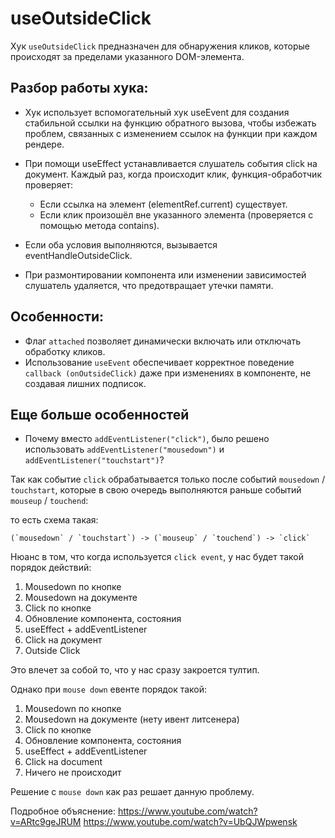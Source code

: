# useOutsideClick

Хук `useOutsideClick` предназначен для обнаружения кликов, которые происходят за пределами указанного DOM-элемента.

## Разбор работы хука:

- Хук использует вспомогательный хук useEvent для создания стабильной ссылки на функцию обратного вызова, чтобы избежать проблем, связанных с изменением ссылок на функции при каждом рендере.

- При помощи useEffect устанавливается слушатель события click на документ. Каждый раз, когда происходит клик, функция-обработчик проверяет:

  - Если ссылка на элемент (elementRef.current) существует.
  - Если клик произошёл вне указанного элемента (проверяется с помощью метода contains).

- Если оба условия выполняются, вызывается eventHandleOutsideClick.

- При размонтировании компонента или изменении зависимостей слушатель удаляется, что предотвращает утечки памяти.

## Особенности:

- Флаг `attached` позволяет динамически включать или отключать обработку кликов.
- Использование `useEvent` обеспечивает корректное поведение `callback (onOutsideClick)` даже при изменениях в компоненте, не создавая лишних подписок.

## Еще больше особенностей

- Почему вместо `addEventListener("click")`, было решено использовать `addEventListener("mousedown")` и `addEventListener("touchstart")`?

Так как событие `click` обрабатывается только после событий `mousedown` / `touchstart`, которые в свою очередь выполняются раньше событий `mouseup` / `touchend`:

то есть схема такая:

```
(`mousedown` / `touchstart`) -> (`mouseup` / `touchend`) -> `click`
```

Нюанс в том, что когда используется `click event`, у нас будет такой порядок действий:

1. Mousedown по кнопке
2. Mousedown на документе
3. Click по кнопке
4. Обновление компонента, состояния
5. useEffect + addEventListener
6. Click на документ
7. Outside Click

Это влечет за собой то, что у нас сразу закроется тултип.

Однако при `mouse down` евенте порядок такой:

1. Mousedown по кнопке
2. Mousedown на документе (нету ивент литсенера)
3. Click по кнопке
4. Обновление компонента, состояния
5. useEffect + addEventListener
6. Click на document
7. Ничего не происходит

Решение с `mouse down` как раз решает данную проблему.

Подробное объяснение: https://www.youtube.com/watch?v=ARtc9geJRUM
https://www.youtube.com/watch?v=UbQJWpwensk

